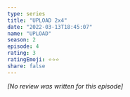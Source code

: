 ```yaml
---
type: series
title: "UPLOAD 2x4"
date: "2022-03-13T18:45:07"
name: "UPLOAD"
season: 2
episode: 4
rating: 3
ratingEmoji: ⭐️⭐️⭐️
share: false
---
```


*[No review was written for this episode]*
